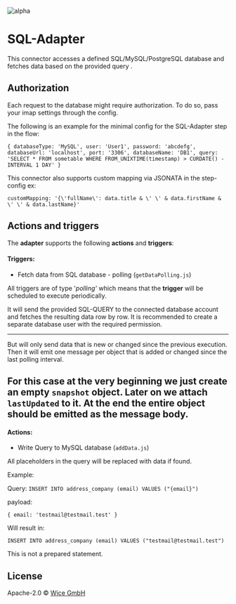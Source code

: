 ![alpha](https://img.shields.io/badge/Status-Alpha-yellow.svg)

# SQL-Adapter

This connector accesses a defined SQL/MySQL/PostgreSQL database and fetches data based on the provided query .

## Authorization
Each request to the database might require authorization. To do so, pass your imap settings through the config.

The following is an example for the minimal config for the SQL-Adapter step in the flow:

`{
  databaseType: 'MySQL',
  user: 'User1',
  password: 'abcdefg',
  databaseUrl: 'localhost',
  port: '3306',
  databaseName: 'DB1',
  query: 'SELECT * FROM sometable WHERE FROM_UNIXTIME(timestamp) > CURDATE() - INTERVAL 1 DAY'
}`

This connector also supports custom mapping via JSONATA in the step-config ex:

`customMapping: '{\'fullName\': data.title & \' \' & data.firstName & \' \' & data.lastName}'`

## Actions and triggers
The **adapter** supports the following **actions** and **triggers**:

#### Triggers:
  - Fetch data from SQL database - polling (```getDataPolling.js```)

  All triggers are of type '*polling'* which means that the **trigger** will be scheduled to execute periodically.

  It will send the provided SQL-QUERY to the connected database account and fetches the resulting data row by row. It is recommended to create a separate database user with the required permission.

  ---
  But will only send data that is new or changed since the previous execution. Then it will emit one message per object that is added or changed since the last polling interval.

  For this case at the very beginning we just create an empty `snapshot` object. Later on we attach ``lastUpdated`` to it. At the end the entire object should be emitted as the message body.
  ---

#### Actions:
  - Write Query to MySQL database (```addData.js```)

  All placeholders in the query will be replaced with data if found.

  Example:

  Query:
  `INSERT INTO address_company (email) VALUES ("{email}")`

  payload:

  `{ email: 'testmail@testmail.test' }`

  Will result in:

  `INSERT INTO address_company (email) VALUES ("testmail@testmail.test")`

  This is not a prepared statement.
## License

Apache-2.0 © [Wice GmbH](https://wice.de/)
